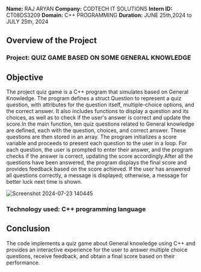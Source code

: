 **Name:** RAJ ARYAN 
**Company:** CODTECH IT SOLUTIONS 
**Intern ID:** CT08DS3209 
**Domain:** C++ PROGRAMMING 
**Duration:** JUNE 25th,2024 to JULY 25th, 2024


## Overview of the Project

### Project: QUIZ GAME BASED ON SOME GENERAL KNOWLEDGE

## Objective
The project quiz game is a C++ program that simulates based on General Knowledge. The program defines a struct Question to represent a quiz question, with attributes for the question itself, multiple-choice options, and the correct answer. It also includes functions to display a question and its choices, as well as to check if the user's answer is correct and update the score.In the main function, ten quiz questions related to General knowledge are defined, each with the question, choices, and correct answer. These questions are then stored in an array. The program initializes a score variable and proceeds to present each question to the user in a loop. For each question, the user is prompted to enter their answer, and the program checks if the answer is correct, updating the score accordingly.After all the questions have been answered, the program displays the final score and provides feedback based on the score achieved. If the user has answered all questions correctly, a message is displayed; otherwise, a message for better luck next time is shown.

![Screenshot 2024-07-23 140445](https://github.com/user-attachments/assets/3da85330-97b8-4c29-bc77-05b472fc73c5)

### Technology used: C++ programming language

## Conclusion

The code implements a quiz game about General knowledge using C++ and provides an interactive experience for the user to answer multiple choice questions, receive feedback, and obtain a final score based on their performance.
